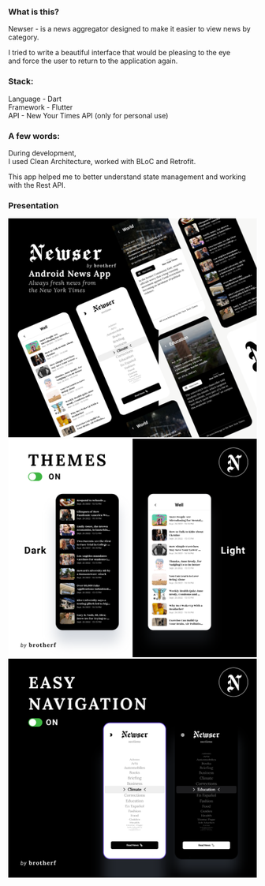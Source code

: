 ### What is this?
Newser - is a news aggregator designed to make it easier to view news by category.

I tried to write a beautiful interface that would be pleasing to the eye  
and force the user to return to the application again.

  
### Stack:
Language - Dart  
Framework - Flutter  
API - New Your Times API (only for personal use)  

  
### A few words:
During development,  
I used Clean Architecture, worked with BLoC and Retrofit. 

This app helped me to better understand state management and working with the Rest API. 

  
### Presentation

![This is an image](https://github.com/brotherfolnciy/newser_news_application/blob/master/1.png)
![This is an image](https://github.com/brotherfolnciy/newser_news_application/blob/master/2.png)
![This is an image](https://github.com/brotherfolnciy/newser_news_application/blob/master/3.png)
